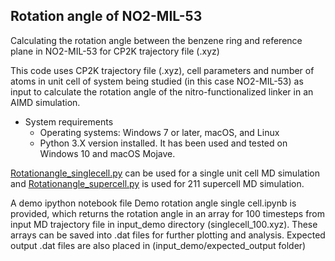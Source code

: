 ## Rotation angle of NO2-MIL-53

Calculating the rotation angle between the benzene ring and reference plane in NO2-MIL-53 for CP2K trajectory file (.xyz)

This code uses CP2K trajectory file (.xyz), cell parameters  and number of atoms in unit cell of system being studied (in this case NO2-MIL-53) as input to calculate the rotation angle of the nitro-functionalized linker in an AIMD simulation.

- System requirements
  - Operating systems: Windows 7 or later, macOS, and Linux
  - Python 3.X version installed. 
It has been used and tested on Windows 10 and macOS Mojave.

[Rotationangle_singlecell.py](./Rotationangle_singlecell.py) can be used for a single unit cell MD simulation and [Rotationangle_supercell.py](./Rotationangle_supercell.py) is used for 211 supercell MD simulation.

A demo ipython notebook file Demo rotation angle single cell.ipynb is provided, which returns the rotation angle in an array for 100 timesteps from input MD trajectory file in input_demo directory (singlecell_100.xyz). These arrays can be saved into .dat files for further plotting and analysis. Expected output .dat files are also placed in (input_demo/expected_output folder)
